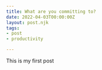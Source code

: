 ```yaml
---
title: What are you committing to?
date: 2022-04-03T00:00:00Z
layout: post.njk
tags:
- post
- productivity

---
```

This is my first post